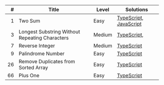 |   # | Title                                          | Level  | Solutions                                                                                                                                                                                          |
| --: | ---------------------------------------------- | ------ | -------------------------------------------------------------------------------------------------------------------------------------------------------------------------------------------------- |
|   1 | Two Sum                                        | Easy   | [TypeScript](https://github.com/MytrucNguyen/leetcode.problems/tree/main/typescript/0001.twoSum), [JavaScript](https://github.com/MytrucNguyen/leetcode.problems/tree/main/javascript/0001.twoSum) |
|   3 | Longest Substring Without Repeating Characters | Medium | [TypeScript](https://github.com/MytrucNguyen/leetcode.problems/tree/main/typescript/0003.longestSubstringWithoutRepeatingCharacters),                                                              |
|   7 | Reverse Integer                                | Medium | [TypeScript](https://github.com/MytrucNguyen/leetcode.problems/tree/main/typescript/0007.reverseInteger)                                                                                           |
|   9 | Palindrome Number                              | Easy   | [TypeScript](https://github.com/MytrucNguyen/leetcode.problems/tree/main/typescript/0009.palindromeNumber)                                                                                         |
|  26 | Remove Duplicates from Sorted Array            | Easy   | [TypeScript](https://github.com/MytrucNguyen/leetcode.problems/tree/main/typescript/0026.removeDuplicatesFromSortedArray)                                                                          |
|  66 | Plus One                                       | Easy   | [TypeScript](https://github.com/MytrucNguyen/leetcode.problems/tree/main/typescript/0066.plusOne)                                                                                                  |
